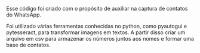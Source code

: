 Esse código foi criado com o propósito de auxiliar na captura de contatos do WhatsApp.

Foi utilizado várias ferramentas conhecidas no python, como pyautogui e pytesseract, para transformar imagens em textos. A partir disso criar um arquivo em csv para armazenar os números juntos aos nomes e formar uma base de contatos.
